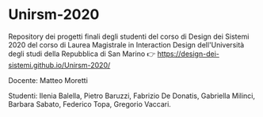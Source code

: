 # Unirsm-2020
Repository dei progetti finali degli studenti del corso di Design dei Sistemi 2020 del corso di Laurea Magistrale in Interaction Design dell'Università degli studi della Repubblica di San Marino 👉 https://design-dei-sistemi.github.io/Unirsm-2020/ 

Docente: Matteo Moretti

Studenti: Ilenia Balella, Pietro Baruzzi, Fabrizio De Donatis, Gabriella Milinci, Barbara Sabato, Federico Topa, Gregorio Vaccari.
